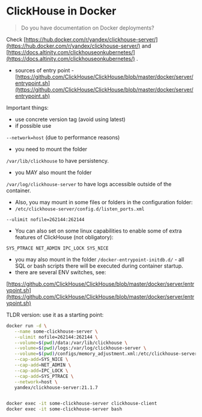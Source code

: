 # ClickHouse in Docker

> Do you have documentation on Docker deployments?

Check [https://hub.docker.com/r/yandex/clickhouse-server/](https://hub.docker.com/r/yandex/clickhouse-server/) and [https://docs.altinity.com/clickhouseonkubernetes/](https://docs.altinity.com/clickhouseonkubernetes/) .  
+ sources of entry point - [https://github.com/ClickHouse/ClickHouse/blob/master/docker/server/entrypoint.sh](https://github.com/ClickHouse/ClickHouse/blob/master/docker/server/entrypoint.sh)

Important things:

* use concrete version tag \(avoid using latest\)
* if possible use

`--network=host` \(due to performance reasons\)

* you need to mount the folder

`/var/lib/clickhouse` to have persistency.

* you MAY also mount the folder

`/var/log/clickhouse-server` to have logs accessible outside of the container.

* Also, you may mount in some files or folders in the configuration folder:
* `/etc/clickhouse-server/config.d/listen_ports.xml`

`--ulimit nofile=262144:262144`

* You can also set on some linux capabilities to enable some of extra features of ClickHouse \(not obligatory\):

`SYS_PTRACE NET_ADMIN IPC_LOCK SYS_NICE`

* you may also mount in the folder `/docker-entrypoint-initdb.d/` - all SQL or bash scripts there will be executed during container startup.
* there are several ENV switches, see:

[https://github.com/ClickHouse/ClickHouse/blob/master/docker/server/entrypoint.sh](https://github.com/ClickHouse/ClickHouse/blob/master/docker/server/entrypoint.sh)

TLDR version: use it as a starting point:

```bash
docker run -d \
   --name some-clickhouse-server \
   --ulimit nofile=262144:262144 \
   --volume=$(pwd)/data:/var/lib/clickhouse \
   --volume=$(pwd)/logs:/var/log/clickhouse-server \
   --volume=$(pwd)/configs/memory_adjustment.xml:/etc/clickhouse-server/config.d/memory_adjustment.xml \
   --cap-add=SYS_NICE \
   --cap-add=NET_ADMIN \
   --cap-add=IPC_LOCK \
   --cap-add=SYS_PTRACE \
   --network=host \
   yandex/clickhouse-server:21.1.7


docker exec -it some-clickhouse-server clickhouse-client 
docker exec -it some-clickhouse-server bash 
```

